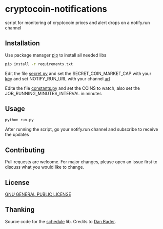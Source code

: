 # cryptocoin-notifications
script for monitoring of cryptocoin prices and alert drops on a notify.run channel

## Installation
Use package manager [pip](https://pip.pypa.io/en/stable/) to install all needed libs
```bash
pip install -r requirements.txt
```

Edit the file [secret.py](https://github.com/lukeSkywallk/cryptocoin-notifications/blob/master/secret.py) and set the SECRET_COIN_MARKET_CAP with your [key](SECRET_COIN_MARKET_CAP) and set NOTIFY_RUN_URL with your channel [url](https://notify.run/)

Edite the file [constants.py](https://github.com/lukeSkywallk/cryptocoin-notifications/blob/master/constants.py) and set the COINS to watch, also set the JOB_RUNNING_MINUTES_INTERVAL in minutes

## Usage

```bash
python run.py
```

After running the script, go your notify.run channel and subscribe to receive the updates

## Contributing
Pull requests are welcome. For major changes, please open an issue first to discuss what you would like to change.

## License
[GNU GENERAL PUBLIC LICENSE](https://www.gnu.org/)

## Thanking
Source code for the [schedule](https://pypi.org/project/schedule/) lib. Credits to [Dan Bader](https://github.com/dbader).